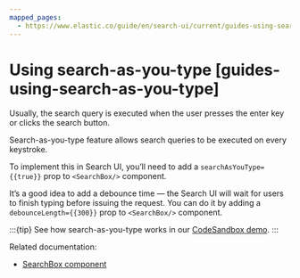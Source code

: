 ```yaml
---
mapped_pages:
  - https://www.elastic.co/guide/en/search-ui/current/guides-using-search-as-you-type.html
---
```


# Using search-as-you-type [guides-using-search-as-you-type]

Usually, the search query is executed when the user presses the enter key or clicks the search button.

Search-as-you-type feature allows search queries to be executed on every keystroke.

To implement this in Search UI, you’ll need to add a `searchAsYouType={{true}}` prop to `<SearchBox/>` component.

It’s a good idea to add a debounce time — the Search UI will wait for users to finish typing before issuing the request. You can do it by adding a `debounceLength={{300}}` prop to `<SearchBox/>` component.

:::{tip}
See how search-as-you-type works in our [CodeSandbox demo](https://codesandbox.io/embed/github/elastic/search-ui/tree/main/examples/sandbox?autoresize=1&fontsize=12&initialpath=%2Fsearch-as-you-type&module=%2Fsrc%2Fpages%2Fsearch-as-you-type%2Findex.jsx).
:::

Related documentation:

- [SearchBox component](/reference/api-react-components-search-box.md)
